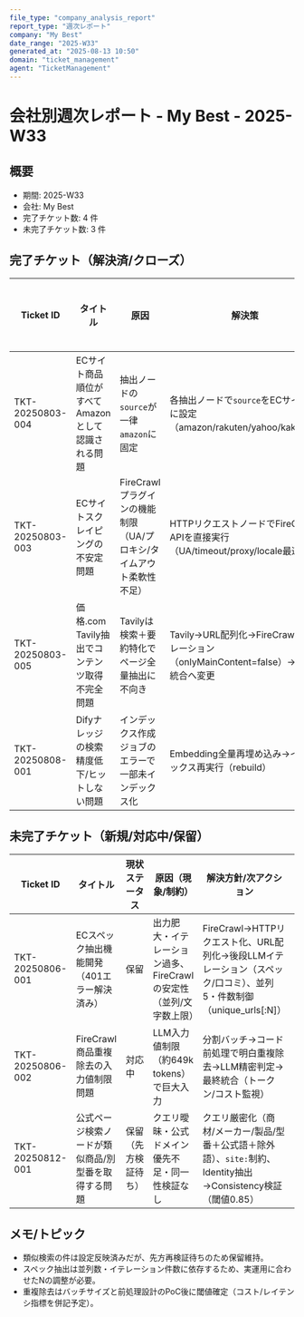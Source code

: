 ```yaml
---
file_type: "company_analysis_report"
report_type: "週次レポート"
company: "My Best"
date_range: "2025-W33"
generated_at: "2025-08-13 10:50"
domain: "ticket_management"
agent: "TicketManagement"
---
```

# 会社別週次レポート - My Best - 2025-W33

## 概要
- 期間: 2025-W33
- 会社: My Best
- 完了チケット数: 4 件
- 未完了チケット数: 3 件

## 完了チケット（解決済/クローズ）
| Ticket ID | タイトル | 原因 | 解決策 | ステータス | パス |
|---|---|---|---|---|---|
| TKT-20250803-004 | ECサイト商品順位がすべてAmazonとして認識される問題 | 抽出ノードの`source`が一律`amazon`に固定 | 各抽出ノードで`source`をECサイト別に設定（amazon/rakuten/yahoo/kakaku） | 解決済 | tickets/my_best/completed/20250803_ec_ranking_issue |
| TKT-20250803-003 | ECサイトスクレイピングの不安定問題 | FireCrawlプラグインの機能制限（UA/プロキシ/タイムアウト柔軟性不足） | HTTPリクエストノードでFireCrawl APIを直接実行（UA/timeout/proxy/locale最適化） | 解決済 | tickets/my_best/completed/20250803_ec_scraping_issue |
| TKT-20250803-005 | 価格.com Tavily抽出でコンテンツ取得不完全問題 | Tavilyは検索＋要約特化でページ全量抽出に不向き | Tavily→URL配列化→FireCrawlイテレーション（onlyMainContent=false）→LLM統合へ変更 | 解決済 | tickets/my_best/completed/20250803_tavily_scraping_issue |
| TKT-20250808-001 | Difyナレッジの検索精度低下/ヒットしない問題 | インデックス作成ジョブのエラーで一部未インデックス化 | Embedding全量再埋め込み→インデックス再実行（rebuild） | クローズ | tickets/my_best/completed/20250808_dify_knowledge_search_issue |

## 未完了チケット（新規/対応中/保留）
| Ticket ID | タイトル | 現状ステータス | 原因（現象/制約） | 解決方針/次アクション | パス |
|---|---|---|---|---|---|
| TKT-20250806-001 | ECスペック抽出機能開発（401エラー解決済み） | 保留 | 出力肥大・イテレーション過多、FireCrawlの安定性（並列/文字数上限） | FireCrawl→HTTPリクエスト化、URL配列化→後段LLMイテレーション（スペック/口コミ）、並列5・件数制御（unique_urls[:N]） | tickets/my_best/in_progress/20250806_ec_ranking_401_error |
| TKT-20250806-002 | FireCrawl商品重複除去の入力値制限問題 | 対応中 | LLM入力値制限（約649k tokens）で巨大入力 | 分割バッチ→コード前処理で明白重複除去→LLM精密判定→最終統合（トークン/コスト監視） | tickets/my_best/in_progress/20250806_firecrawl_deduplication_issue |
| TKT-20250812-001 | 公式ページ検索ノードが類似商品/別型番を取得する問題 | 保留（先方検証待ち） | クエリ曖昧・公式ドメイン優先不足・同一性検証なし | クエリ厳密化（商材/メーカー/製品/型番＋公式語＋除外語）、`site:`制約、Identity抽出→Consistency検証（閾値0.85） | tickets/my_best/in_progress/20250812_official_page_search_wrong_product_disambiguation |

## メモ/トピック
- 類似検索の件は設定反映済みだが、先方再検証待ちのため保留維持。
- スペック抽出は並列数・イテレーション件数に依存するため、実運用に合わせたNの調整が必要。
- 重複除去はバッチサイズと前処理設計のPoC後に閾値確定（コスト/レイテンシ指標を併記予定）。

